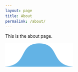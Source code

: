 ```yaml
---
layout: page
title: About
permalink: /about/
---
```



This is the about page.

![](/assets/images/versions/wave---x----216-75x---.png)